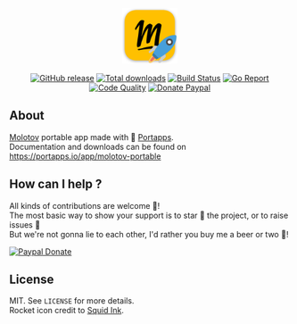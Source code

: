 <p align="center"><a href="https://portapps.io/app/molotov-portable" target="_blank"><img width="100" src="https://github.com/portapps/molotov-portable/blob/master/res/papp.png"></a></p>

<p align="center">
  <a href="https://portapps.io/app/molotov-portable/#download"><img src="https://img.shields.io/github/release/portapps/molotov-portable.svg?style=flat-square" alt="GitHub release"></a>
  <a href="https://portapps.io/app/molotov-portable/#download"><img src="https://img.shields.io/github/downloads/portapps/molotov-portable/total.svg?style=flat-square" alt="Total downloads"></a>
  <a href="https://travis-ci.com/portapps/molotov-portable"><img src="https://img.shields.io/travis/com/portapps/molotov-portable/master.svg?style=flat-square" alt="Build Status"></a>
  <a href="https://goreportcard.com/report/github.com/portapps/molotov-portable"><img src="https://goreportcard.com/badge/github.com/portapps/molotov-portable?style=flat-square" alt="Go Report"></a>
  <a href="https://www.codacy.com/app/portapps/molotov-portable"><img src="https://img.shields.io/codacy/grade/5b76d80c1ddc425282c8ceb65e532dbd.svg?style=flat-square" alt="Code Quality"></a>
  <a href="https://www.paypal.com/cgi-bin/webscr?cmd=_s-xclick&hosted_button_id=WQD7AQGPDEPSG"><img src="https://img.shields.io/badge/donate-paypal-7057ff.svg?style=flat-square" alt="Donate Paypal"></a>
</p>

## About

[Molotov](https://www.molotov.tv/) portable app made with 🚀 [Portapps](https://portapps.io).<br />
Documentation and downloads can be found on https://portapps.io/app/molotov-portable

## How can I help ?

All kinds of contributions are welcome :raised_hands:!<br />
The most basic way to show your support is to star :star2: the project, or to raise issues :speech_balloon:<br />
But we're not gonna lie to each other, I'd rather you buy me a beer or two :beers:!

[![Paypal Donate](https://portapps.io/img/paypal-donate.png)](https://www.paypal.com/cgi-bin/webscr?cmd=_s-xclick&hosted_button_id=WQD7AQGPDEPSG)

## License

MIT. See `LICENSE` for more details.<br />
Rocket icon credit to [Squid Ink](http://thesquid.ink).
